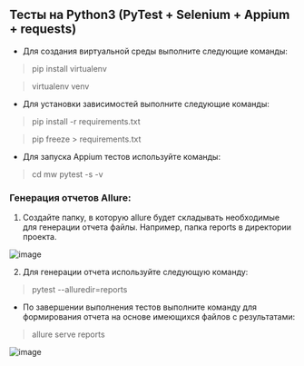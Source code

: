 ## Тесты на Python3 (PyTest + Selenium + Appium + requests)

- Для создания виртуальной среды выполните следующие команды:
> pip install virtualenv

> virtualenv venv

- Для установки зависимостей выполните следующие команды:
> pip install -r requirements.txt

> pip freeze > requirements.txt

- Для запуска Appium тестов используйте команды:
> cd mw
> pytest -s -v

### Генерация отчетов Allure:

1. Создайте папку, в которую allure будет складывать необходимые для генерации отчета файлы. Например, папка reports в директории проекта.

![image](https://user-images.githubusercontent.com/106829774/235541700-7c61779f-c788-42ee-bc81-b2a0676ee939.png)

2. Для генерации отчета используйте следующую команду:

> pytest --alluredir=reports

- По завершении выполнения тестов выполните команду для формирования отчета на основе имеющихся файлов с результатами:

> allure serve reports

![image](https://user-images.githubusercontent.com/106829774/229936570-25f315cc-b656-4306-b0fc-32ec1d0f4727.png)
